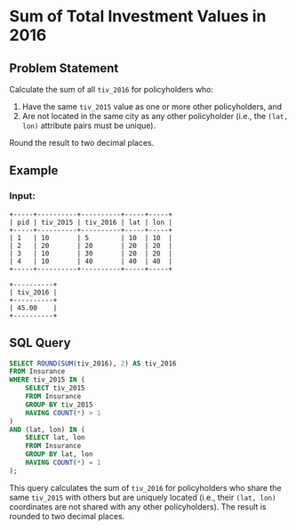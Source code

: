 # Sum of Total Investment Values in 2016

## Problem Statement
Calculate the sum of all `tiv_2016` for policyholders who:
1. Have the same `tiv_2015` value as one or more other policyholders, and
2. Are not located in the same city as any other policyholder (i.e., the `(lat, lon)` attribute pairs must be unique).

Round the result to two decimal places.

## Example

### Input:
```text
+-----+----------+----------+-----+-----+
| pid | tiv_2015 | tiv_2016 | lat | lon |
+-----+----------+----------+-----+-----+
| 1   | 10       | 5        | 10  | 10  |
| 2   | 20       | 20       | 20  | 20  |
| 3   | 10       | 30       | 20  | 20  |
| 4   | 10       | 40       | 40  | 40  |
+-----+----------+----------+-----+-----+

+----------+
| tiv_2016 |
+----------+
| 45.00    |
+----------+
```

## SQL Query

```sql
SELECT ROUND(SUM(tiv_2016), 2) AS tiv_2016
FROM Insurance
WHERE tiv_2015 IN (
    SELECT tiv_2015
    FROM Insurance
    GROUP BY tiv_2015
    HAVING COUNT(*) > 1
)
AND (lat, lon) IN (
    SELECT lat, lon
    FROM Insurance
    GROUP BY lat, lon
    HAVING COUNT(*) = 1
);
```

This query calculates the sum of `tiv_2016` for policyholders who share the same `tiv_2015` with others but are uniquely located (i.e., their `(lat, lon)` coordinates are not shared with any other policyholders). The result is rounded to two decimal places.


